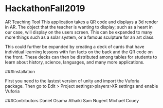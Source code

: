 # HackathonFall2019

AR Teaching Tool
This application takes a QR code and displays a 3d render in AR. The object that the teacher is wanting to display; such as a heart in our case, will display on the users screen. This can be expanded to many more things such as a solar system, or a famous sculpture for an art class. 
 
This could further be expanded by creating a deck of cards that have individual learning lessons with fun facts on the back and the QR code on the front. These decks can then be distributed among tables for students to learn about history, science, languages, and many more applications. 

###Installation

First you need to the lastest version of unity and import the Vuforia package.
Then go to Edit > Project settings>players>XR settings and enable Vuforia

###Contributors 
Daniel
Osama Alhaiki
Sam Nugent
Michael Couey
